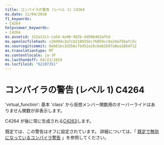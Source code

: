 ```yaml
---
title: コンパイラの警告 (レベル 1) C4264
ms.date: 11/04/2016
f1_keywords:
- C4264
helpviewer_keywords:
- C4264
ms.assetid: 315a13c1-ca54-4a90-9d2b-dd996463af5d
ms.openlocfilehash: c28d9dc2e7cb218935bc76059cc0a24a75bafc5c
ms.sourcegitcommit: 0ab61bc3d2b6cfbd52a16c6ab2b97a8ea1864f12
ms.translationtype: MT
ms.contentlocale: ja-JP
ms.lasthandoff: 04/23/2019
ms.locfileid: "62207351"
---
```

# <a name="compiler-warning-level-1-c4264"></a>コンパイラの警告 (レベル 1) C4264

'virtual_function': 基本 'class' から仮想メンバー関数用のオーバーライドはありません関数が非表示します。

C4264 が後に常に生成される[C4263](../../error-messages/compiler-warnings/compiler-warning-level-4-c4263.md)します。

既定では、この警告はオフに設定されています。 詳細については、「 [既定で無効になっているコンパイラ警告](../../preprocessor/compiler-warnings-that-are-off-by-default.md) 」を参照してください。